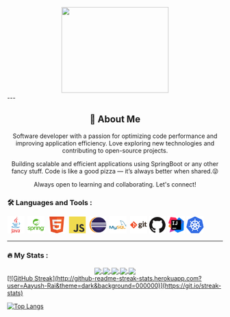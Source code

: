 



<div id="header" align="center">
  <img src="https://i.giphy.com/media/v1.Y2lkPTc5MGI3NjExam1iMWp4dmU3amMwajJxZnVpMmprZmRrbmFqZnVsdHFkZHBncmF2MyZlcD12MV9pbnRlcm5hbF9naWZfYnlfaWQmY3Q9Zw/FuK6pfJFOfIKaMcNtN/giphy.gif" width="250" height="200"/>
</div>
---

<div align="center">
    <h2>🚀 About Me</h2>
    <p>Software developer with a passion for optimizing code performance and improving application efficiency. Love exploring new technologies and contributing to open-source projects.
  <p>Building scalable and efficient applications using SpringBoot or any other fancy stuff. Code is like a good pizza — it’s always better when shared.😜</p>
       <p> Always open to learning and collaborating. Let's connect!</p>
</div>


### :hammer_and_wrench: Languages and Tools :

<div>
  <img src="https://github.com/devicons/devicon/blob/master/icons/java/java-original-wordmark.svg" title="Java" alt="Java" width="40" height="40"/>&nbsp;
  <img src="https://github.com/devicons/devicon/blob/master/icons/spring/spring-original-wordmark.svg" title="Spring" alt="Spring" width="40" height="40"/>&nbsp;
  <img src="https://github.com/devicons/devicon/blob/master/icons/html5/html5-original.svg" title="HTML5" alt="HTML" width="40" height="40"/>&nbsp;
  <img src="https://github.com/devicons/devicon/blob/master/icons/javascript/javascript-original.svg" title="JavaScript" alt="JavaScript" width="40" height="40"/>&nbsp;
  <img src="https://github.com/devicons/devicon/blob/master/icons/eclipse/eclipse-original.svg" title="Eclipse" alt="Eclipse" width="40" height="40"/>&nbsp;
  <img src="https://github.com/devicons/devicon/blob/master/icons/mysql/mysql-original-wordmark.svg" title="MySQL"  alt="MySQL" width="40" height="40"/>&nbsp;
  <img src="https://github.com/devicons/devicon/blob/master/icons/git/git-original-wordmark.svg" title="Git" **alt="Git" width="40" height="40"/>
  <img src="https://github.com/devicons/devicon/blob/master/icons/github/github-original.svg" title="GitHub" **alt="GitHub" width="40" height="40"/>
  <img src="https://github.com/devicons/devicon/blob/master/icons/intellij/intellij-original.svg" title="Intellij" **alt="Intellij" width="40" height="40"/>
  <img src="https://github.com/devicons/devicon/blob/master/icons/kubernetes/kubernetes-original.svg" title="Kubernetes" **alt="Kubernetes" width="40" height="40"/>
</div>

---

### :fire: My Stats :
<div align="center">
<a href="https://github.com/ali-bouali">
<img align="center" src="http://github-profile-summary-cards.vercel.app/api/cards/stats?username=ali-bouali&theme=2077" height="180em" />
<img align="center" src="http://github-profile-summary-cards.vercel.app/api/cards/most-commit-language?username=Aayush-Rai&theme=2077" height="180em" />
<img align="center" src="http://github-profile-summary-cards.vercel.app/api/cards/repos-per-language?username=Aayush-Rai&theme=2077" height="180em" />
<img align="center" src="http://github-profile-summary-cards.vercel.app/api/cards/productive-time?username=Aayush-Rai&theme=2077" height="180em" />
<img align="center" src="http://github-profile-summary-cards.vercel.app/api/cards/profile-details?username=Aayush-Rai&theme=2077" height="180em" />
</div>
[![GitHub Streak](http://github-readme-streak-stats.herokuapp.com?user=Aayush-Rai&theme=dark&background=000000)](https://git.io/streak-stats)

[![Top Langs](https://github-readme-stats.vercel.app/api/top-langs/?username=Aayush-Rai&layout=compact&theme=vision-friendly-dark)](https://github.com/anuraghazra/github-readme-stats)
